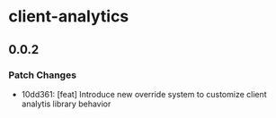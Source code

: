 # client-analytics

## 0.0.2

### Patch Changes

- 10dd361: [feat] Introduce new override system to customize client analytis library behavior
